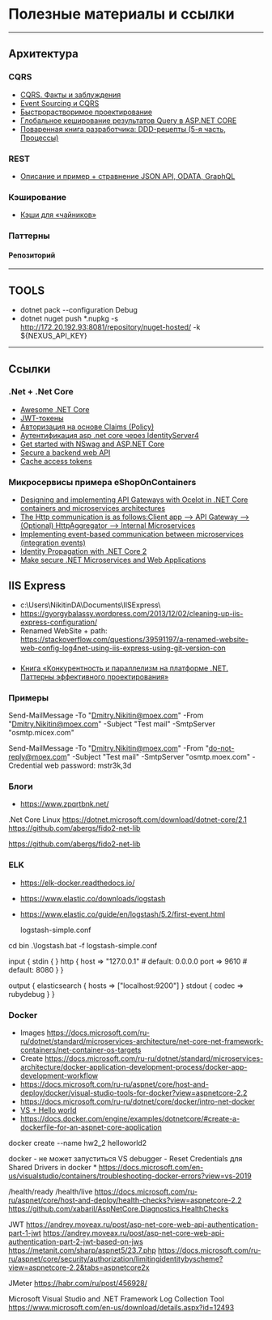 # Полезные материалы и ссылки
---

## Архитектура

### CQRS
* [CQRS. Факты и заблуждения](https://habr.com/ru/post/347908/)
* [Event Sourcing и CQRS](https://habr.com/ru/company/nixsolutions/blog/321686/)
* [Быстрорастворимое проектирование](https://habr.com/ru/company/jugru/blog/447308/)
* [Глобальное кеширование результатов Query в ASP.NET CORE](https://habr.com/ru/post/449744/)
* [Поваренная книга разработчика: DDD-рецепты (5-я часть, Процессы)](https://habr.com/ru/post/454668/)

### REST
 * [Описание и пример + стравнение JSON API, ODATA, GraphQL](https://habr.com/ru/company/oleg-bunin/blog/433322/)

### Кэширование
 * [Кэши для «чайников»](https://habr.com/ru/company/google/blog/316344/)

### Паттерны
#### Репозиторий

---
## TOOLS

 * dotnet pack --configuration Debug
 * dotnet nuget push *.nupkg -s http://172.20.192.93:8081/repository/nuget-hosted/ -k ${NEXUS_API_KEY}


---
## Ссылки
### .Net + .Net Core
 * [Awesome .NET Core](https://github.com/thangchung/awesome-dotnet-core)
 * [JWT-токены](https://metanit.com/sharp/aspnet5/23.7.php)
 * [Авторизация на основе Claims (Policy)](https://metanit.com/sharp/aspnet5/15.6.php)
 * [Аутентификация asp .net core через IdentityServer4](https://habr.com/ru/post/426289/)
 * [Get started with NSwag and ASP.NET Core](https://docs.microsoft.com/en-us/aspnet/core/tutorials/getting-started-with-nswag?view=aspnetcore-2.2&tabs=visual-studio)
 * [Secure a backend web API](https://docs.microsoft.com/en-us/azure/architecture/multitenant-identity/web-api)
 * [Cache access tokens](https://docs.microsoft.com/en-us/azure/architecture/multitenant-identity/token-cache)
 
### Микросервисы примера eShopOnContainers
 * [Designing and implementing API Gateways with Ocelot in .NET Core containers and microservices architectures](https://devblogs.microsoft.com/cesardelatorre/designing-and-implementing-api-gateways-with-ocelot-in-a-microservices-and-container-based-architecture/)
 * [The Http communication is as follows:Client app --> API Gateway --> (Optional) HttpAggregator --> Internal Microservices](https://github.com/dotnet-architecture/eShopOnContainers/issues/637)
 * [Implementing event-based communication between microservices (integration events)](https://docs.microsoft.com/en-us/dotnet/standard/microservices-architecture/multi-container-microservice-net-applications/integration-event-based-microservice-communications)
 * [Identity Propagation with .NET Core 2](https://jeroenhildering.com/2018/07/23/identity-propagation-with-net-core-2/)
 * [Make secure .NET Microservices and Web Applications](https://docs.microsoft.com/ru-ru/dotnet/standard/microservices-architecture/secure-net-microservices-web-applications/)
 

## IIS Express
 * c:\Users\NikitinDA\Documents\IISExpress\
 * https://gyorgybalassy.wordpress.com/2013/12/02/cleaning-up-iis-express-configuration/
 * Renamed WebSite + path: https://stackoverflow.com/questions/39591197/a-renamed-website-web-config-log4net-using-iis-express-using-git-version-con

###
 * [Книга «Конкурентность и параллелизм на платформе .NET. Паттерны эффективного проектирования»](https://habr.com/ru/company/piter/blog/453804/)
 
 
### Примеры
Send-MailMessage -To "Dmitry.Nikitin@moex.com" -From "Dmitry.Nikitin@moex.com" -Subject "Test mail" -SmtpServer "osmtp.micex.com"

Send-MailMessage -To "Dmitry.Nikitin@moex.com" -From "do-not-reply@moex.com" -Subject "Test mail" -SmtpServer "osmtp.moex.com" -Credential web
password: mstr3k,3d
 
### Блоги
 * https://www.zpqrtbnk.net/


.Net Core Linux
https://dotnet.microsoft.com/download/dotnet-core/2.1
https://github.com/abergs/fido2-net-lib

https://github.com/abergs/fido2-net-lib

### ELK
 * https://elk-docker.readthedocs.io/
 * https://www.elastic.co/downloads/logstash
 * https://www.elastic.co/guide/en/logstash/5.2/first-event.html

	
	logstash-simple.conf

cd bin
.\logstash.bat -f logstash-simple.conf

input {
  stdin { }
  http {
    host => "127.0.0.1" # default: 0.0.0.0
    port => 9610 # default: 8080
  }
}

output {
  elasticsearch { hosts => ["localhost:9200"] }
  stdout { codec => rubydebug }
}


### Docker
* Images https://docs.microsoft.com/ru-ru/dotnet/standard/microservices-architecture/net-core-net-framework-containers/net-container-os-targets
* Create https://docs.microsoft.com/ru-ru/dotnet/standard/microservices-architecture/docker-application-development-process/docker-app-development-workflow
* https://docs.microsoft.com/ru-ru/aspnet/core/host-and-deploy/docker/visual-studio-tools-for-docker?view=aspnetcore-2.2
* https://docs.microsoft.com/ru-ru/dotnet/core/docker/intro-net-docker
* [VS + Hello world](https://docs.microsoft.com/ru-ru/dotnet/core/docker/build-container)
* https://docs.docker.com/engine/examples/dotnetcore/#create-a-dockerfile-for-an-aspnet-core-application

docker create --name hw2_2 helloworld2

docker - не может запуститься VS debugger - Reset Credentials для Shared Drivers in docker
    * https://docs.microsoft.com/en-us/visualstudio/containers/troubleshooting-docker-errors?view=vs-2019
	
/health/ready
/health/live
https://docs.microsoft.com/ru-ru/aspnet/core/host-and-deploy/health-checks?view=aspnetcore-2.2
https://github.com/xabaril/AspNetCore.Diagnostics.HealthChecks


JWT
https://andrey.moveax.ru/post/asp-net-core-web-api-authentication-part-1-jwt
https://andrey.moveax.ru/post/asp-net-core-web-api-authentication-part-2-jwt-based-on-jws
https://metanit.com/sharp/aspnet5/23.7.php
https://docs.microsoft.com/ru-ru/aspnet/core/security/authorization/limitingidentitybyscheme?view=aspnetcore-2.2&tabs=aspnetcore2x

JMeter
https://habr.com/ru/post/456928/


Microsoft Visual Studio and .NET Framework Log Collection Tool https://www.microsoft.com/en-us/download/details.aspx?id=12493
